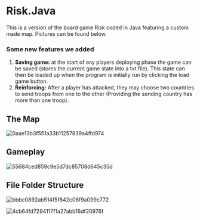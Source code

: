 # Risk.Java
This is a version of the board game Risk coded in Java featuring a custom made map. Pictures can be found below.

### Some new features we added
 1. **Saving game:** at the start of any players deploying phase the game can be saved (stores the current game state into a txt file). This state can then be loaded up when the program is initially run by clicking the load game button.
 2. **Reinforcing:** After a player has attacked, they may choose two countries to send troops from one to the other (Providing the sending country has more than one troop).
 
 

## The Map
![0aae13b3f551a33b11257839a4ffd974](https://user-images.githubusercontent.com/42557335/44371076-172d2e80-a4ab-11e8-98bf-1b44fe71960e.png)

## Gameplay
![55684ced859c9e5d7dc85708d645c35d](https://user-images.githubusercontent.com/42557335/44371109-46dc3680-a4ab-11e8-8398-b734c71e6925.png)

## File Folder Structure
![bbbc0892ab514f5f842c06f9a099c772](https://user-images.githubusercontent.com/42557335/44371404-c3234980-a4ac-11e8-950f-e4b8da778b20.png)

![4cb64fd7294117f1a27abb16df20976f](https://user-images.githubusercontent.com/42557335/44371441-fe257d00-a4ac-11e8-9a2f-09276d7f58e7.png)
